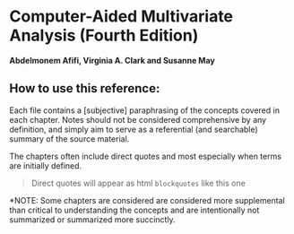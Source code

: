 # Computer-Aided Multivariate Analysis (Fourth Edition)
**Abdelmonem Afifi, Virginia A. Clark and Susanne May**

## How to use this reference:

Each file contains a [subjective] paraphrasing of the concepts covered in each chapter. Notes should not be considered comprehensive by any definition, and simply aim to serve as a referential (and searchable) summary of the source material.

The chapters often include direct quotes and most especially when terms are initially defined.

> Direct quotes will appear as html `blockquotes` like this one

*NOTE: Some chapters are considered are considered more supplemental than critical to understanding the concepts and are intentionally not summarized or summarized more succinctly.
